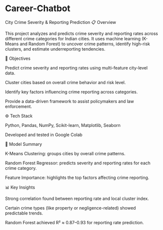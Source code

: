 ﻿# Career-Chatbot
City Crime Severity & Reporting Prediction
📋 Overview

This project analyzes and predicts crime severity and reporting rates across different crime categories for Indian cities.
It uses machine learning (K-Means and Random Forest) to uncover crime patterns, identify high-risk clusters, and estimate underreporting tendencies.

🎯 Objectives

Predict crime severity and reporting rates using multi-feature city-level data.

Cluster cities based on overall crime behavior and risk level.

Identify key factors influencing crime reporting across categories.

Provide a data-driven framework to assist policymakers and law enforcement.

⚙️ Tech Stack

Python, Pandas, NumPy, Scikit-learn, Matplotlib, Seaborn

Developed and tested in Google Colab

🧩 Model Summary

K-Means Clustering: groups cities by overall crime patterns.

Random Forest Regressor: predicts severity and reporting rates for each crime category.

Feature Importance: highlights the top factors affecting crime reporting.

📊 Key Insights

Strong correlation found between reporting rate and local cluster index.

Certain crime types (like property or negligence-related) showed predictable trends.

Random Forest achieved R² ≈ 0.87–0.93 for reporting rate prediction.


